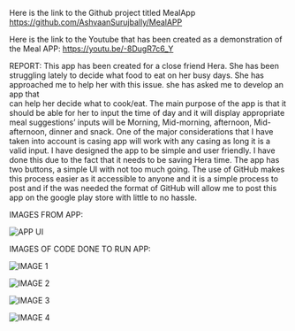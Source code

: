 Here is the link to the Github project titled MealApp https://github.com/AshvaanSurujbally/MealAPP

Here is the link to the Youtube that has been created as a demonstration of the Meal APP: https://youtu.be/-8DugR7c6_Y

REPORT:
This app has been created for a close friend Hera. She has been struggling lately to decide what food to eat on her busy days. She has approached me to help her with this issue. she has asked me to develop an app that  
can help her decide what to cook/eat. The main purpose of the app is that it should be able for her to input the time of day and it will display appropriate meal suggestions’ inputs will be Morning, Mid-morning,
afternoon, Mid-afternoon, dinner and snack. One of the major considerations that I have taken into account is casing app will work with any casing as long it is a valid input. I have designed the app to be simple and user 
friendly. I have done this due to the fact that it needs to be saving Hera time. The app has two buttons, a simple UI with not too much going. The use of GitHub makes this process easier as it accessible to anyone and it is
a simple process to post and if the was needed the format of GitHub will allow me to post this app on the google play store with little to no hassle.

IMAGES FROM APP:

![APP UI](https://github.com/user-attachments/assets/8acd0c3b-6415-4772-98dd-ccb65bbf2631)

IMAGES OF CODE DONE TO RUN APP:

![IMAGE 1](https://github.com/user-attachments/assets/d5a7c6be-ca36-44cd-afed-b63a87909e14)

![IMAGE 2](https://github.com/user-attachments/assets/a550ff41-96ef-435b-bdab-09e33537e2d6)

![IMAGE 3](https://github.com/user-attachments/assets/2308fe66-574c-4d73-bc24-8be746543808)

![IMAGE 4](https://github.com/user-attachments/assets/b27237aa-155c-4af7-82ef-351cadb34cab)








